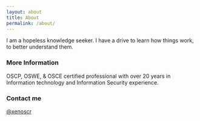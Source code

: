 ```yaml
---
layout: about
title: About
permalink: /about/
---
```


I am a hopeless knowledge seeker. I have a drive to learn how things work, to better understand them.

### More Information

OSCP, OSWE, & OSCE certified professional with over 20 years in Information technology and Information Security experience.

### Contact me

[@xenoscr](https://twitter.com/xenosCR)

